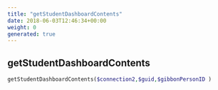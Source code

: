 ```yaml
---
title: "getStudentDashboardContents"
date: 2018-06-03T12:46:34+00:00
weight: 0
generated: true
---
```


## getStudentDashboardContents



```php
getStudentDashboardContents($connection2,$guid,$gibbonPersonID )
```





